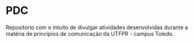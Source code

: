 # PDC
Repositorio com o intuito de divulgar atividades desenvolvidas durante a matéria de principios de comunicação da UTFPR - campus Toledo.
